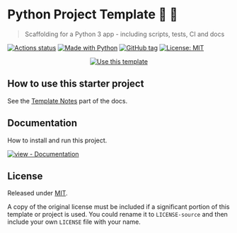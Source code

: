 # Python Project Template :snake: :stars:
> Scaffolding for a Python 3 app - including scripts, tests, CI and docs

<!-- Shields from https://shields.io/ -->
[![Actions status](https://github.com/MichaelCurrin/py-project-template/workflows/Python%20application/badge.svg)](https://github.com/MichaelCurrin/py-project-template/actions)
[![Made with Python](https://img.shields.io/badge/Python->=3.6-blue?logo=python&logoColor=white)](https://python.org)
[![GitHub tag](https://img.shields.io/github/tag/MichaelCurrin/py-project-template.svg)](https://GitHub.com/MichaelCurrin/py-project-template/tags/)
[![License: MIT](https://img.shields.io/badge/License-MIT-blue.svg)](#license)


<div align="center">

[![Use this template](https://img.shields.io/badge/Use_this_template-2ea44f?style=for-the-badge&logo=github)](https://github.com/MichaelCurrin/py-project-template/generate)

</div>


## How to use this starter project

<!-- Once you have a new project, you can see delete this section but keep the Documentation section. -->

See the [Template Notes](/docs/template-notes/) part of the docs.


## Documentation

How to install and run this project.

[![view - Documentation](https://img.shields.io/badge/view-Documentation-blue)](/docs/)


## License

Released under [MIT](/LICENSE).

A copy of the original license must be included if a significant portion of this template or project is used. You could rename it to `LICENSE-source` and then include your own `LICENSE` file with your name.

